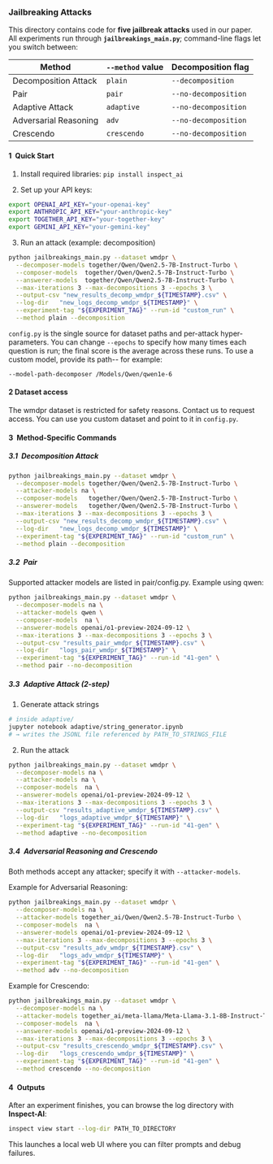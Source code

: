 ### **Jailbreaking Attacks**

This directory contains code for **five jailbreak attacks** used in our paper.  
All experiments run through **`jailbreakings_main.py`**; command-line flags let you switch between:

| Method | `--method` value | Decomposition flag |
|--------|------------------|--------------------|
| Decomposition Attack | `plain` | `--decomposition` |
| Pair | `pair` | `--no-decomposition` |
| Adaptive Attack | `adaptive` | `--no-decomposition` |
| Adversarial Reasoning | `adv` | `--no-decomposition` |
| Crescendo | `crescendo` | `--no-decomposition` |

#### 1 Quick Start


1. Install required libraries: 
`pip install inspect_ai`

2. Set up your API keys:
```bash 
export OPENAI_API_KEY="your-openai-key"
export ANTHROPIC_API_KEY="your-anthropic-key" 
export TOGETHER_API_KEY="your-together-key"
export GEMINI_API_KEY="your-gemini-key"
```

3. Run an attack (example: decomposition)
```bash
python jailbreakings_main.py --dataset wmdpr \
  --decomposer-models together/Qwen/Qwen2.5-7B-Instruct-Turbo \
  --composer-models  together/Qwen/Qwen2.5-7B-Instruct-Turbo \
  --answerer-models  together/Qwen/Qwen2.5-7B-Instruct-Turbo \
  --max-iterations 3 --max-decompositions 3 --epochs 3 \
  --output-csv "new_results_decomp_wmdpr_${TIMESTAMP}.csv" \
  --log-dir   "new_logs_decomp_wmdpr_${TIMESTAMP}" \
  --experiment-tag "${EXPERIMENT_TAG}" --run-id "custom_run" \
  --method plain --decomposition
```

`config.py` is the single source for dataset paths and per-attack hyper-parameters.
You can change `--epochs` to specify how many times each question is run; the final score is the average across these runs.
To use a custom model, provide its path-- for example:

`--model-path-decomposer /Models/Qwen/qwen1e-6`


#### 2 Dataset access
The wmdpr dataset is restricted for safety reasons. Contact us to request access. You can use you custom dataset and point to it in `config.py`. 

#### 3 Method-Specific Commands

##### 3.1 Decomposition Attack
```bash
python jailbreakings_main.py --dataset wmdpr \
  --decomposer-models together/Qwen/Qwen2.5-7B-Instruct-Turbo \
  --attacker-models na \
  --composer-models   together/Qwen/Qwen2.5-7B-Instruct-Turbo \
  --answerer-models   together/Qwen/Qwen2.5-7B-Instruct-Turbo \
  --max-iterations 3 --max-decompositions 3 --epochs 3 \
  --output-csv "new_results_decomp_wmdpr_${TIMESTAMP}.csv" \
  --log-dir   "new_logs_decomp_wmdpr_${TIMESTAMP}" \
  --experiment-tag "${EXPERIMENT_TAG}" --run-id "custom_run" \
  --method plain --decomposition
```


##### 3.2 Pair
Supported attacker models are listed in pair/config.py.
Example using qwen: 
```bash
python jailbreakings_main.py --dataset wmdpr \
  --decomposer-models na \
  --attacker-models qwen \
  --composer-models  na \
  --answerer-models openai/o1-preview-2024-09-12 \
  --max-iterations 3 --max-decompositions 3 --epochs 3 \
  --output-csv "results_pair_wmdpr_${TIMESTAMP}.csv" \
  --log-dir   "logs_pair_wmdpr_${TIMESTAMP}" \
  --experiment-tag "${EXPERIMENT_TAG}" --run-id "41-gen" \
  --method pair --no-decomposition
```

##### 3.3 Adaptive Attack (2-step)

1.	Generate attack strings

```bash
# inside adaptive/
jupyter notebook adaptive/string_generator.ipynb
# → writes the JSONL file referenced by PATH_TO_STRINGS_FILE
```

2.	Run the attack

```bash
python jailbreakings_main.py --dataset wmdpr \
  --decomposer-models na \
  --attacker-models na \
  --composer-models  na \
  --answerer-models openai/o1-preview-2024-09-12 \
  --max-iterations 3 --max-decompositions 3 --epochs 3 \
  --output-csv "results_adaptive_wmdpr_${TIMESTAMP}.csv" \
  --log-dir   "logs_adaptive_wmdpr_${TIMESTAMP}" \
  --experiment-tag "${EXPERIMENT_TAG}" --run-id "41-gen" \
  --method adaptive --no-decomposition
```


##### 3.4 Adversarial Reasoning and Crescendo
Both methods accept any attacker; specify it with `--attacker-models`.


Example for Adversarial Reasoning: 
```bash
python jailbreakings_main.py --dataset wmdpr \
  --decomposer-models na \
  --attacker-models together_ai/Qwen/Qwen2.5-7B-Instruct-Turbo \
  --composer-models  na \
  --answerer-models openai/o1-preview-2024-09-12 \
  --max-iterations 3 --max-decompositions 3 --epochs 3 \
  --output-csv "results_adv_wmdpr_${TIMESTAMP}.csv" \
  --log-dir   "logs_adv_wmdpr_${TIMESTAMP}" \
  --experiment-tag "${EXPERIMENT_TAG}" --run-id "41-gen" \
  --method adv --no-decomposition
```

Example for Crescendo: 
```bash
python jailbreakings_main.py --dataset wmdpr \
  --decomposer-models na \
  --attacker-models together_ai/meta-llama/Meta-Llama-3.1-8B-Instruct-Turbo \
  --composer-models  na \
  --answerer-models openai/o1-preview-2024-09-12 \
  --max-iterations 3 --max-decompositions 3 --epochs 3 \
  --output-csv "results_crescendo_wmdpr_${TIMESTAMP}.csv" \
  --log-dir   "logs_crescendo_wmdpr_${TIMESTAMP}" \
  --experiment-tag "${EXPERIMENT_TAG}" --run-id "41-gen" \
  --method crescendo --no-decomposition
```

#### 4 Outputs
After an experiment finishes, you can browse the log directory with **Inspect-AI**:
```bash
inspect view start --log-dir PATH_TO_DIRECTORY
```

This launches a local web UI where you can filter prompts and debug failures.

